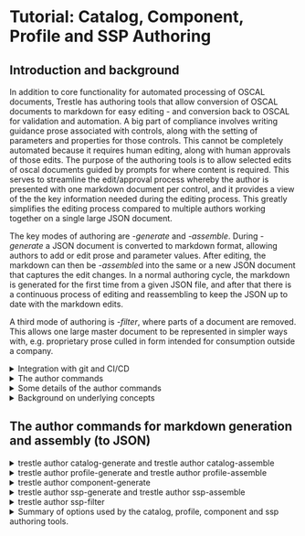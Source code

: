# Tutorial: Catalog, Component, Profile and SSP Authoring

## Introduction and background

In addition to core functionality for automated processing of OSCAL documents, Trestle has authoring tools that allow conversion of OSCAL documents to markdown for easy editing - and conversion back to OSCAL for validation and automation.  A big part of compliance involves writing guidance prose associated with controls, along with the setting of parameters and properties for those controls.  This cannot be completely automated because it requires human editing, along with human approvals of those edits.  The purpose of the authoring tools is to allow selected edits of oscal documents guided by prompts for where content is required.  This serves to streamline the edit/approval process whereby the author is presented with one markdown document per control, and it provides a view of the the key information needed during the editing process.  This greatly simplifies the editing process compared to multiple authors working together on a single large JSON document.

The key modes of authoring are *-generate* and *-assemble*.  During *-generate* a JSON document is converted to markdown format, allowing authors to add or edit prose and parameter values.  After editing, the markdown can then be *-assemble*d into the same or a new JSON document that captures the edit changes.  In a normal authoring cycle, the markdown is generated for the first time from a given JSON file, and after that there is a continuous process of editing and reassembling to keep the JSON up to date with the markdown edits.

A third mode of authoring is *-filter*, where parts of a document are removed.  This allows one large master document to be represented in simpler ways with, e.g. proprietary prose culled in form intended for consumption outside a company.

<details markdown>

<summary>Integration with git and CI/CD</summary>
The command line interface in Trestle makes a powerful combination with git and CI/CD environments (Continuous Integration, Continuous Delivery or Deployment) when the trestle commands are performed via github actions or equivalent.  This allows different classes of users based on 1) their access to the repository 2) the changes to documents they are allowed to commit, and 3) the changes they can make to actions that are triggered by a commit.  As an example, a command line option may limit the type of content added to a profile, and if disallowed changes are detected during commit - the commit will be rejected.  This, in combination with having all controls as individual markdown files organized by groups in directories, makes management and tracking of author edits robust and automatically controlled by the built-in features of the respository.

For an example of actions triggered by a commit, a change to a control in a catalog could generate a pull request that is approved by someone with appropriate authority, and when it is later merged it triggers notification downstream to authors of profiles that import that catalog.

</details>

<details markdown>

<summary>The author commands</summary>

The author commands are:

1. `catalog-generate` converts a control Catalog to individual controls in markdown format for addition or editing of guidance prose and parameters, with parameters stored in a yaml header at the top of the markdown file.  `catalog-assemble` then gathers the prose and parameters and updates the controls in the Catalog to make a new OSCAL Catalog.
1. `profile-generate` takes a given Profile and converts the controls represented by its resolved profile catalog to individual controls in markdown format, with sections corresponding to the content that the Profile adds to the Catalog, along with both the current values of parameters in the resolved profile catalog - and the values that are being modified by the given profile's SetParameters.  The user may edit the content or add more, and `profile-assemble` then gathers the updated content and creates a new OSCAL Profile that includes those changes.
1. `profile-resolve` is special as an authoring tool because it does not involve markdown and instead it simply creates a JSON resolved profile catalog from a specified JSON profile in the trestle directory.  There are options to specify whether or not parameters get replace in the control prose or not, along with any special brackets that might be desired to indicate the parameters embedded in the prose.
1. `component-generate` takes a given ComponentDefinition file and represents all the controls in markdown in separate directories for each Component in the file.  This allows editing of the prose on a per-component basis.  `component-assemble` then assembles the markdown for all controls in all component directories into a new, or the same, ComponentDefinition file.
1. `ssp-generate` takes a given Profile and its resolved profile catalog, and represents the individual controls as markdown files with sections that prompt for prose regarding the implementation response for items in the statement of the control.  `ssp-assemble` then gathers the response sections and creates an OSCAL System Security Plan comprising the resolved profile catalog and the implementation responses.  Both commands may also include a list of component definitions representing the components referred to in the ssp.  Rules, parameters and status associated with the implemented requirements are stored in the SetParameters and Properties of the components in the component definitions and represented in the markdown, allowing changes to be made to the parameter values and status.  These edits are then included in the assembled SSP.  Note that the rules themselves may not be edited and strictly correspond to what is in the component definition.
1. `ssp-filter` takes a given ssp and filters its contents based on the controls included in a provided profile, or in a list of components to be included in the final ssp.

In summary, the `catalog` tools allow conversion of a Catalog to markdown for editing - and back again to a Catalog.  The `profile` tools similarly convert a Profile's resolved profile catalog to markdown and allow conversion to a new Profile with modified additions that get applied in resolving the profile catalog.  `component` tools perform similarly for ComponentDefinitions.  Finally, the `ssp` tools allow the addition of implementation prose to the markdown of a system security plan, which is then assembled into a JSON SSP on a by-component basis.

Note that the original ssp implementation in trestle created SSP's by adding prose directly to the SSP markdown on a per-component basis, and there was no connection with separate ComponentDefinition JSON files.  This is now changed so that control responses can be added to the ComponentDefinition and then merged to create the SSP markdown.  In addition, rules and status are captured in the component definition as properties that propogate via markdown into the assembled SSP.  The OSCAL schema doesn't include a form of implementation status for components in the component definition, which is why trestle embeds the status value in the properties.  Similarly, rules and rule parameter values are not currently part of the schema, so they are also embedded in properties.

</details>

<details markdown>

<summary>Some details of the author commands</summary>

The markdown files for controls usually have a YAML header at the top containing metadata about the control.  Sometimes that information is read-only and intended as additional information useful during markdown editing, but in other cases the content may be edited and incorporated as new values for the control after `-assemble`.  In addition, most `-generate` commands allow specifying a separate YAML header file containing information either needed by the command, or intended to be incorporated into the header of each control markdown file.  When generating markdown a YAML header may be optionally provided, and if so, the option `--overwrite-header-values` will cause the values in the provided YAML header to overwrite the value in the markdown file's header for any items that are common.  Otherwise the provided YAML header will simply insert any values not already in the markdown header. By default, Trestle will preserve the history of the changes in generated markdowns, however `--force-overwrite` option can be used to overwrite markdowns with content from JSON. Note that this option will completely delete all existing markdowns (in the given `output` folder) without saving any changes. To save the changes, run assemble first.
Similarly, when assembling to JSON, the `--set-parameters` option will cause any changes in the header to take effect and change values in the assembled JSON for the control.  The changes can including setting parameter and property values.  The `--set-parameters` option is available only for `catalog-assemble` and `profile-assemble`.

As described earlier, the authoring tools are designed to work well in a CI/CD environment where changes are made in a pipeline by people with different responsibilities and authority.  In this setting, changes to documents can trigger changes downstream, e.g. the editing of a control would cause an update in the catalog, which could then flow down to an updated SSP.  These changes can occur automatically via actions that restrict the potential changes to the generated documents.  Examples are the `--set-parameters` option on the `-assemble` tools, and both `--required-sections` and `allowed-sections` for `profile-assemble`.  If a document change triggers an assemble action, changes to parameters can only occur if the action has `--set-parameters` in the command.  Similarly, `profile-assemble` will fail if the sections do not meet the requirements specified in the command options.  Another feature of the `-assemble` tools is that they won't create a new OSCAL file if the output already exists and its content would not be changed.  This prevents undesired triggering of downstream actions when there is no actual change in content.

There is a standalone demonstration of the SSP generation process with trestle in the [Trestle SSP Demo](https://github.com/IBM/compliance-trestle-ssp-demo), but it currently represents the earlier version of ssp authoring with trestle - prior to the link with component definitions and rules.  Nonetheless it captures the flow from OSCAL json files to a finished Word .docx file.

</details>

<details markdown>

<summary>Background on underlying concepts</summary>

In order to understand the specific operations handled by these commands, it is helpful to clarify some of the underlying OSCAL structures and how they can be edited in markdown form.  This tutorial should be viewed in the context of the extensive documentation provided by [OSCAL](https://pages.nist.gov/OSCAL).

First, a *Catalog* is a collection of *Controls*, and a *Profile* imports controls and allows modification and additions to the controls, but it does not create new controls.  A Profile has one or more *Imports* that refer either to an actual Catalog, or another Profile that itself is importing from a Catalog or Profile.  The profiles can import controls selectively from each source and make additions or modifications to properties of the controls.  The final collection of selected and modified controls represents the profile's *resolved profile catalog*.

For clarity, here is a simple depicton of a catalog as a collection of controls:

![Simple catalog](simple_catalog.png)

Here is a profile pulling controls from a catalog to make a resolved profile catalog:

![Resolved profile catalog](resolved_profile_catalog.png)

And here is a more complex situation where a single profile pulls controls from catalogs and profiles:

![Complex resolved profile catalog](complex_resolved_profile_catalog.png)

From the diagram it's clear that the profile is performing many tasks under the covers.  This is shown in an expanded view of a profile:

![What a profile does](profile_does.png)

It's important to note that each profile is importing a selection of controls from each source, then making its own *suggested* modifications to parameters and other content in those controls.  They are suggested in the sense that downstream profiles may override those settings - with priority given to the later profiles in the pipeline.  The changes made by upstream profiles may be accepted, or overridden by better choices for a given need.  This way the catalogs themselves can remain relatively static, and individual use cases can effectively create a custom catalog based on the original controls plus modifications by  other static profiles, and/or the user's custom profile.  The authoring tools here provide ways to make those modifications, both to the catalog controls and to the profiles, and to enter the implementation responses that are needed in a System Security Plan.

The tools are designed to be used in a continuous `generate-edit-assemble` cycle, with previous edits retained in each cycle.  Each new edit phase can add or modify the current content, allowing a new `generate` of an OSCAL json document capturing those edits.

NOTE: We use `json` format for specifying OSCAL files in this tutorial, but it is equally applicable to `yaml` format also.

</details>

## The author commands for markdown generation and assembly (to JSON)

<details markdown>

<summary>trestle author catalog-generate and trestle author catalog-assemble</summary>

`catalog-generate` takes an existing json catalog and writes it out as markdown files for each control in a user-specified directory.  That directory will contain subdirectories for each group in the catalog, and those directories may contain subdirectories for groups within groups.  But controls containing controls are always split out into a series of controls in the same directory - and each control markdown file corresponds to a single control.

We now look at the contents of a typical control markdown file.

A Control may contain many parts, but only one of them is a Statement, which describes the function of the control.  The statement itself is broken down into separate items, each of which may contain parameter id's in "moustache" (`{{}}`) brackets.  Below is an example of a control as generated in markdown form by the `catalog-generate` command.

<details markdown>

<summary>Control example</summary>

```markdown
---
x-trestle-set-params:
  ac-1_prm_1:
    values: new value
  ac-1_prm_2:
    values:
  ac-1_prm_3:
    values: added param 3 value
  ac-1_prm_4:
    values:
  ac-1_prm_5:
    values:
  ac-1_prm_6:
    values:
  ac-1_prm_7:
    values:
x-trestle-global:
  sort-id: ac-01
---

# ac-1 - \[Access Control\] Policy and Procedures

## Control Statement

- \[a.\] Develop, document, and disseminate to {{ insert: param, ac-1_prm_1 }}:

  - \[1.\]  {{ insert: param, ac-1_prm_2 }} access control policy that:

    - \[(a)\] Addresses purpose, scope, roles, responsibilities, management commitment, coordination among organizational entities, and compliance; and
    - \[(b)\] Is consistent with applicable laws, executive orders, directives, regulations, policies, standards, and guidelines; and

  - \[2.\] Procedures to facilitate the implementation of the access control policy and the associated access controls;

- \[b.\] Designate an {{ insert: param, ac-1_prm_3 }} to manage the development, documentation, and dissemination of the access control policy and procedures; and

- \[c.\] Review and update the current access control:

  - \[1.\] Policy {{ insert: param, ac-1_prm_4 }} and following {{ insert: param, ac-1_prm_5 }}; and
  - \[2.\] Procedures {{ insert: param, ac-1_prm_6 }} and following {{ insert: param, ac-1_prm_7 }}.
- \[d\] My added item

## Control guidance

Access control policy and procedures address the controls in the AC family that are implemented within systems and organizations. The risk management strategy is an important factor in establishing such policies and procedures. 

```

</details>

The control markdown files rely on brackets around key items that are important in defining the control's properties and structure.  `\[Access Control\]` at the top indicates the title of the group containing the control.  The name of the control is already known from the name of the markdown file (`ac-1.md`) and the name of the group is already known from the name of the directory containing the group's controls (`ac`) - but the group title must be indicated in the control in a special manner, hence the brackets.  The text following the group title is the title of the control itself.  All controls in a group should have the same group title or a warning will be indicated in certain trestle operations.

In addition, each part label corresponds to the label used in the OSCAL structure for the control statement, and so must be maintained in a special manner -  hence the need for brackets on `\[(a)\]`.

The items in moustaches (`{{}}`) correspond to the original prose from the control description.  The moustaches represent places to substitue parameter values, but no substitutions are ever made until the final SSP generation.  The authoring process provides multiple ways to set and change the final parameter values, as described below.

`catalog-generate` is run with the command `trestle author catalog-generate --name catalog_name --output markdown_dir`, where `catalog_name` is the name of a catalog already loaded into the trestle workspace, and `markdown_dir` is the directory into which the markdown files for the controls will be written.  A separate directory is created for each group in the catalog.

A user then may edit the control statement for the control and add or change the contents.  In this case an added item, `My added item` is shown as item `d`.  You can then assemble the edited controls into a new catalog with the command `trestle author catalog-assemble --markdown markdown_dir --output new_catalog`.  This will load the updated control statements for each control into a new json or yaml catalog named `new_catalog`.

As with profile and ssp generation described below, a yaml header may be provided with the `--yaml` option that is inserted into the top of each control file.  If a control file already exists, as is expected in a continuous cycle of generate-edit-assemble, then the provided header will be merged with the existing header in each control.  If a given item in the header is already present in the control, by default the values in the markdown header will be given priority, though this can be overridden by the `--overwrite-header-values` option, which will give priority to any values coming from the provided yaml header.  In all cases, values in the yaml header not already present in the markdown header will be inserted.

In the control markdown example above, the header contains some arbitrary values along with a special `x-trestle-set-params` section containing parameters for some of the parameters in the control.  Any parameters for the control in the catalog will appear in the markdown header automatically during `catalog-generate`.  These values may be changed and values for other parameters may be inserted into the markdown header for later use during `catalog-assemble`.

Parameters in the header are shown with a subset of their full OSCAL attributes in order to convey any values they may have along with descriptive text.  This amounts to the parameter id, its label if present, any values if present, and any select if present.  When a select is present the list of choices is provided along with the how-many option.  Note that values is a list in OSCAL, but in many cases it is a list of only one item.  As a result, for convenience the values: dictionary may either have one string value (on the same line with `values:`) or as an indented `-` list of multiple values underneath `values:`.  Multiple examples are evident in the sample above, including ac-1_prm_3, which only has a label and no values.

Another important item in the header is the sort-id for the control.  This specifies how the controls and their parameters are ordered in any aggregated list operation.  If it is not specified for a control, the control's id is used for sorting.

As with the other -generate tools, the `--force-overwrite` option will cause the destination markdown directory to be erased prior to generating the new markdown, so that any prior edits to the markdown will be erased.

`catalog-assemble` is run with the command `catalog-assemble --markdown my_md --output my_new_catalog`.  This will read the markdown for each control and create a new catalog based on any edits to the markdown.  Note that you may optionally provide a `--name` option specifying an original json catalog into which the updated controls are inserted, and the resulting catalog can either replace the original one or output to a different json file.  New controls may be added but existing controls may not be removed and new groups cannot be added when you are updating an existing catalog.  The main benefit of updating an existing catalog is that the original metadata and other contents of the catalog json file will be retained.  Note that you cannot create new controls that contain controls, but if an original json catalog contains controls with child controls, you can edit and update all of them as individual markdown files.  You have the option to specify a new `--version` for the catalog, and an option to regenerate the uuid's in the catalog.  Finally, you have the option to use the parameters in the markdown header to update the values in the control.  Any parameters and their values present will be added to the control, and any not present will be removed.  The parameters themselves are still present but their values are removed.

In a typical `generate-edit-assemble` cycle, the cycle would start with an original json file containing source content and metadata and use that to generate an initial markdown directory of controls.  After editing the controls they would be assembled into into a new json file with a different name.  But once that new file exists, it can be used as the source for the next generation and the original source document is no longer needed or referred to.  For the `catalog-` editing cycle it would go as:

```
trestle author catalog-generate --name orig_catalog --output md_catalog
[user edits the markdown files]
trestle author catalog-assemble --name orig_catalog --markdown md_catalog --output assembled_catalog
[user makes additional markdown edits]
trestle author catalog-assemble --markdown md_catalog --output assembled_catalog
```

The key point here is that the first `-assemble` needs to use the original catalog for its metadata, backmatter and other items not captured in the markdown controls.  But once the output catalog has been created, by default it will be used as the "original" or "parent" catalog into which changes will be incorporated, unless a different source catalog is specified via `--name`.

Note that `catalog-assemble` can instantiate a catalog anew from a manually created directory of markdown controls in directories corresponding to groups, but the metadata in the assembled json catalog will contain many `REPLACE_ME` items that would need to be manually edited in the json file itself.  The trestle `split` and `merge` tools may help in that case.  Once the changes have been made they will be retained if a new `catalog-assemble` happens with that same output file as the target.

*Special Note about assemble*: In order to avoid triggering actions when a new file is created that has no actual changes in it, `catalog-assemble` and the other `-assemble` tools below will check to see if the output file already exists, and if so it will be examined for changes relative to the newly assembled one.  If there are no changes the file will not be written out.  Note that the check happens *before* any possible `--regeneration` of uuid's, and *after* any possible `--version` change.  This avoids the creation of a new file and new uuid's if there is no change to the version or other file contents relative to the existing output file, but if the specified `--version` is different from the one in the existing output file, or there is any other difference in the model, a new file will be written out.

</details>

<details markdown>

<summary>trestle author profile-generate and trestle author profile-assemble</summary>

The background text above conveys how a profile pulls controls from catalogs and makes modifications to them, and the `trestle profile` tools let you change the way those modifications are made.  In addition to selecting controls and setting parameters, a profile may add new parts to a control that provide additional guidance specific to a certain use case.  `profile-generate` is run with the command, `trestle author profile-generate --name profile_name --output markdown_dir`.  It will load the specified profile name from the trestle workspace (it must have been imported into the trestle workspace prior) and create its corresponding resolved profile catalog - but *without* applying any of its `Adds` of additonal guidance content or `SetParameters`.  It will make all other modifications, but the `Adds` and `SetParameters` are kept separate, as shown below:

<details markdown>

<summary>Example of control markdown after `profile-generate`</summary>

```markdown
---
x-trestle-set-params:
  # You may set values for parameters in the assembled Profile by adding
  #
  # profile-values:
  #   - value 1
  #   - value 2
  #
  # in the section under a parameter name
  # The values list refers to the values in the catalog, and the profile-values represent values
  # in SetParameters of the Profile.
  #
  ac-1_prm_1:
    label: label from edit
    profile-values:
      - all personnel
    values:
      - Param_1_value_in_catalog
    display-name: Pretty ac-1 prm 1
  ac-1_prm_2:
    profile-values:
      - Organization-level
      - System-level
    values:
    display-name: Pretty ac-1 prm 2
  ac-1_prm_3:
    profile-values:
      - new value
    values:
  ac-1_prm_4:
    profile-values:
    values:
  ac-1_prm_5:
    profile-values:
      - all meetings
    values:
  ac-1_prm_6:
    profile-values:
      - monthly
    values:
  ac-1_prm_7:
    values:
x-trestle-global:
  profile:
    title: Trestle test profile
  sort-id: ac-01
x-trestle-sections:
  guidance: Guidance
  implgdn: Implementation Guidance
  expevid: Expected Evidence
  my_guidance: My Guidance
  a_guidance: A Guidance
  b_guidance: B Guidance
  NeededExtra: Needed Extra
  a_subpart: A Subpart
  a_subsubpart: A Subsubpart
  b_subpart: B Subpart
  a_by_id_subpart: a by_id subpart
x-trestle-add-props:
  # Add or modify control properties here
  # Properties may be at the control or part level
  # Add control level properties like this:
  #   - name: ac1_new_prop
  #     value: new property value
  #
  # Add properties to a statement part like this, where "b." is the label of the target statement part
  #   - name: ac1_new_prop
  #     value: new property value
  #     smt-part: b.
  #
  - name: prop_with_ns
    value: prop with ns
    ns: https://my_new_namespace
  - name: prop_with_no_ns
    value: prop with no ns
    ns: https://my_added_namespace
---

---

# ac-1 - \[Access Control\] Policy and Procedures

## Control Statement

- \[a.\] Develop, document, and disseminate to {{ insert: param, ac-1_prm_1 }}:

  - \[1.\]  {{ insert: param, ac-1_prm_2 }} access control policy that:

    - \[(a)\] Addresses purpose, scope, roles, responsibilities, management commitment, coordination among organizational entities, and compliance; and
    - \[(b)\] Is consistent with applicable laws, executive orders, directives, regulations, policies, standards, and guidelines; and

  - \[2.\] Procedures to facilitate the implementation of the access control policy and the associated access controls;

- \[b.\] Designate an {{ insert: param, ac-1_prm_3 }} to manage the development, documentation, and dissemination of the access control policy and procedures; and

- \[c.\] Review and update the current access control:

  - \[1.\] Policy {{ insert: param, ac-1_prm_4 }} and following {{ insert: param, ac-1_prm_5 }}; and
  - \[2.\] Procedures {{ insert: param, ac-1_prm_6 }} and following {{ insert: param, ac-1_prm_7 }}.

## Control guidance

Access control policy and procedures address the controls in the AC family that are implemented within systems and organizations. The risk management strategy is an important factor in establishing such policies and procedures. Policies and procedures contribute to security and privacy assurance. Therefore, it is important that security and privacy programs collaborate on the development of access control policy and procedures. Security and privacy program policies and procedures at the organization level are preferable, in general, and may obviate the need for mission- or system-specific policies and procedures. The policy can be included as part of the general security and privacy policy or be represented by multiple policies reflecting the complex nature of organizations. Procedures can be established for security and privacy programs, for mission or business processes, and for systems, if needed. Procedures describe how the policies or controls are implemented and can be directed at the individual or role that is the object of the procedure. Procedures can be documented in system security and privacy plans or in one or more separate documents. Events that may precipitate an update to access control policy and procedures include assessment or audit findings, security incidents or breaches, or changes in laws, executive orders, directives, regulations, policies, standards, and guidelines. Simply restating controls does not constitute an organizational policy or procedure.

# Editable Content

<!-- Make additions and edits below -->
<!-- The above represents the contents of the control as received by the profile, prior to additions. -->
<!-- If the profile makes additions to the control, they will appear below. -->
<!-- The above markdown may not be edited but you may edit the content below, and/or introduce new additions to be made by the profile. -->
<!-- If there is a yaml header at the top, parameter values may be edited. Use --set-parameters to incorporate the changes during assembly. -->
<!-- The content here will then replace what is in the profile for this control, after running profile-assemble. -->
<!-- The added parts in the profile for this control are below.  You may edit them and/or add new ones. -->
<!-- Each addition must have a heading either of the form ## Control my_addition_name -->
<!-- or ## Part a. (where the a. refers to one of the control statement labels.) -->
<!-- "## Control" parts are new parts added after the statement part. -->
<!-- "## Part" parts are new parts added into the top-level statement part with that label. -->
<!-- Subparts may be added with nested hash levels of the form ### My Subpart Name -->
<!-- underneath the parent ## Control or ## Part being added -->
<!-- See https://ibm.github.io/compliance-trestle/tutorials/ssp_profile_catalog_authoring/ssp_profile_catalog_authoring for guidance. -->

## Control Implementation Guidance

Do it carefully.

## Control Expected Evidence

Detailed logs.

## Control Needed Extra

Add prose here for required Section: Needed Extra

## Control A Guidance

Control level guidance

### A Subpart

A subpart prose

#### A Subsubpart

A subsubpart prose

### B Subpart

B subpart prose

## Part a.

### Subpart of top level Part a. of the control

Prose added as a sub-part to Part a. of the control

```

</details>

In the above markdown example, the fixed, uneditable parts of the control are output first (after the header, which can be edited), followed by a separate section marked, `Editable Content`.  And below the editable content are the individual `Adds` that the profile makes, with each one marked by a header of the form, `## Control guidance_name` or `## Part statement_part_label` followed by named subparts.  You may edit the editable content and you may add new Control guidance headers and statement sub-parts with your own new content. (Please refer to Markdown Specifications for Editable Content section below to learn more on which headers are valid in Trestle.) Then the command, `trestle author profile-assemble --name original_profile --markdown markdown_dir --output new_profile` will create a new OSCAL profile based on the original profile (specified) and the editable content in each control.

It's important to distinguish `## Control My New Guidance` from `## Part a.`.  Parts added with `## Control` will be new parts in the control added after the control statement, along with any subparts indicated by lower hash levels in that section.  In contrast, parts added with e.g. `## Part c.` will be added by-id to the _top level_ part in the control statement with label `c.`.  Thus "My New Guidance" is the title the user is assigning to a completely new part, while `c.` refers to a label corresponding the the desired control statement part.

When new part names are created in the markdown file the title is captured along with its capitalization and spaces, but the corresponding part name will be converted to snake case by default.  However, the user may indicate a specific mapping of the long title of the part to its actual part name by providing an entry in the `sections` provided during `profile-assemble`.  For example, in the above, the `Needed Extra` part would be assigned the name `needed_extra` but if you had a section entry such as `n_ex:Needed Extra` the name `n_ex` would be assigned in the assembled json profile, so that if you used that same section entry `trestle` would know to replace the `n_ex` part with `Needed Extra` in any generated markdown.

In a cyclic operation of `profile generate-edit-assemble` you would simply be re-writing from and to the same json profile, in which case the `--name` and `--output` are the same file.  For this reason the default value for `--name` is the given output file name specified by `--output` and you can just use `trestle author profile-assemble --markdown profile_md --output my_profile`.  This will assemble the markdown profile contents in directory `profile_md` into a json profile named `my_profile` but it will first use the existing `my_profile` json file as the parent profile and incorporate changes (due to user edits) in the markdown version of the profile.  Unlike `catalog-assemble` there must always be a parent json profile to reference during assemble, but like `catalog-assemble` an explicit value for `--name` is only needed if the parent file is different from the assembled output file.

It's important to note that these operations only apply to the `Adds` and `SetParameters` in the profile itself - and nothing upstream of the profile is affected.  Nor is anything else in the original profile lost or altered.  In the example above, the section, `## Control Implementation Guidance` was added by editing the generated control - and after `profile-assemble` it ended up as new guidance in the assembled profile.

As in the other commands, `profile-generate` allows specification of a yaml header with `--yaml-header`, support of the `--overwrite-header-values` flag and `--force-overwrite`.   Also, during assembly with `profile-assemble` the `--set-parameters` flag will set parameters in the profile for the control based on the header in the control markdown file.  But unlike with `catalog-assemble`, only those parameter values marked `profile-values` will be part of the assembled profile's SetParams when you assemble with the `--set-parameters` flag.  For each parameter, the "incoming" values for the parameters prior to any changes made by the profile are listed as `values:` and any pending changes made by the profile are listed as `profile-values:`.  If you don't use the `--set-parameters` flag then all the original SetParameters in the profile will be retained in the new, assembled profile.  But if you do set that flag, then only the header parameters with `profile-values:` will be added as SetParameters.  This lets you see all the incoming values for parameters along with any changes made by the current profile, and you can modify, add, or remove parameter settings as desired in the new profile.

The `x-trestle-add-props` key of the yaml header allows addition of properties to the SetParameters of the profile, comprising `name`, `value`, and optionally a namespace `ns` value.  The properties may be added at the control level, or attached to a top level statment part by adding a value, `smt-part` with value `a.`, `b.` or any other label for one of the top level statement parts.

For convenience, the `x-trestle-global` key of the yaml header contains the `profile-title` of the profile used to generate the markdown.

Keep in mind that the header in the `profile-` tools corresponds to the `SetParameters` in the profile - and not simply the `Parameters` in the control.  For convenience the current incoming values of the control parameters, as set by any upstream profiles, are shown as `values` - but anything else associated with a parameter, such as `profile-values`, `label`, `choice` will be added to the profile's `SetParameters` during `profile-assemble` (if you use the `--set-parameters` flag.)  So entries should be set there only if you want the profile to enforce those entries as `SetParameters`.

As with `catalog-assemble` described above, a new file is written out only if there are changes to the model relative to an existing output file, and during generate, `--force-overwrite` will first erase any existing markdown so that fresh markdown is created.

<details markdown>

<summary>Use of Sections in profile-generate and profile-assemble</summary>

The addition of guidance sections in the `profile` tools requires special handling because the corresponding parts have both a name and a title, where the name is a short form used as an id in the json schema, while the title is the readable form intended for final presentation.  An example is `ImplGuidance` vs. `Implementation Guidance`.  The trestle authoring tools strive to make the markdown as readable as possible, therefore the headings for sections use the title - which means somehow there is a need for a mapping from the short name to the long title for each section.  This mapping is provided in several ways:  During `profile-generate` you may provide a `--sections "ImplGuidance:Implementation Guidance,ExpEvidence:Expected Evidence"` option that would provide title values for `ImplGuidance` and `ExpEvidence`.  This dictionary mapping is then inserted into the yaml header of each control's markdown.  You may also add this mapping directly to a yaml file that is passed in during `profile-generate`, which is preferable if the list of sections is long.  The sections should be entered in the yaml header in a section titled, `x-trestle-sections`.

There is also a `--required-sections` option during both `profile-generate` and `profile-assemble`.  This option expects a list of sections as *comma-separated short names*, e.g. `--required-sections "ImplGuidance,ExpEvidence"`.  During `profile-generate` any required sections will have in the markdown a prompt created for guidance prose to be entered.  And during `profile-assemble` if required sections are specified, those sections must have prose filled in or it will fail with error.

Finally, `profile-assemble` also has an `--allowed-sections` option that restricts any added guidance to only those allowed sections - and if disallowed sections are present it will fail with error.  If `--allowed-sections` is not specified then any sections found in the markdown will be added to the assembled profile.

Note that these section options are all optional and there isn't a need to provide this form of restriction and enforcement.  But in order to have such sections read properly and mapped to the intended part names, a mapping must be provided in one of the ways described above.  And for certain workflows, if the allowed and required sections are specified by a command that is run as an action outside the user's control, it allows restriction of what changes can or must be made to a profile in terms of added guidance.

(Note that the single quotes are required on Unix-like systems, but on Windows they are only needed if the contained string includes spaces, in which case *double* quotes should be used.)

</details>

<details markdown>

<summary>Markdown Specifications for Editable Content.</summary>

For the ease of editing markdown in Github, Trestle's markdown parser follows [Github Flavoured Markdown (GFM) specifications](https://github.github.com/gfm/) and therefore only certain Control headers will be parsed and added to the control.

A valid control header in Trestle is the header that is correctly displayed as such when reading or previewing the edited markdown on Github website.

In GFM, headers are considered to be any line of text that has any number of `#` symbols at the beginning. For example those are all valid headers and will be treated as such by Github:

```markdown
# Valid header
## Valid header 
##### Valid header
# Valid <ins> header </ins> 
# Valid header <!-- some comment here -->
```

The headers above are valid Control headers and will be added to the control. However, there are multiple exceptions where the header will not be displayed. The header will not be displayed correctly if it is:

1. Written in the HTML comments `<!-- # not a header -->` or tags `<ins> # not a header </ins>` as well as multi-line comments:
   ```markdown
   <!--
   # not a header
   -->
   ```
   or multi-line HTML blocks:
   ```markdown
   <dl> # not a header
   # not a header
     <dt># not a header</dt>
   </dl>
   ```
1. Written in the single-line `# not a header` and multi-line code blocks:
   ```markdown
   # not a header 
   ```
1. Written in the links `[# not a header](url)`
1. Trestle will also not support headers inside the blockquotes `> # not a header`

In all cases above Trestle markdown parser will skip such headers and it will be not added to the control.

</details>
</details>

<details markdown>

<summary>trestle author component-generate</summary>

The `trestle author component-generate` command takes a JSON ComponentDefinition file and creates markdown for its controls in separate directories for each of the DefinedComponents in the file.  This allows specifying the implementation response and status for each component separately in separate markdown files for a control.  In addition, the markdown captures Rules in the control that specify descriptions and parameter values that apply to the expected responses.

The command has few options compared to other author commands and only requires specifying `--name` and `--output` for the ComponentDefinition and output markdown directory, respectively.

Here is an example of the generated markdown for the component `OSCO` in the ComponentDefinition file.  Note that this file will be under the subdirectory `OSCO/source_name` of the specified output directory - and any other DefinedComponents will have corresponding subdirectories level with the `OSCO` one.  Here `source_name` refers to the name of the profile or catalog in the ComponentDefinition that is the source for this control.  The control markdown files are written into directories split by both component name and source name.  If the source refers to a general uri and not a named profile or catalog in the trestle directory, then names such as `source_001` and `source_002` are assigned.  The actual source title can be found in the yaml header of any of the control markdown files.

<details markdown>

<summary>Example of control markdown after component-generate</summary>

```markdown
---
x-trestle-comp-def-rules:
  comp_aa:
    - name: top_shared_rule_1
      description: top shared rule 1 in aa
    - name: comp_rule_aa_1
      description: comp rule aa 1
x-trestle-rules-params:
  comp_aa:
    - name: shared_param_1
      description: shared param 1 in aa
      options: '["shared_param_1_aa_opt_1", "shared_param_1_aa_opt_2"]'
      rule-id: top_shared_rule_1
x-trestle-comp-def-rules-param-vals:
  comp_aa:
    - name: shared_param_1
      values:
        - shared_param_1_aa_opt_1
x-trestle-param-values:
  ac-1_prm_1: prof_aa val 1
  ac-1_prm_2:
  ac-1_prm_3:
  ac-1_prm_4:
  ac-1_prm_5:
  ac-1_prm_6:
  ac-1_prm_7:
x-trestle-global:
  profile:
    title: comp prof aa
    href: trestle://profiles/comp_prof_aa/profile.json
  sort-id: ac-01
---

# ac-1 - \[Access Control\] Policy and Procedures

## Control Statement

The organization:

- \[a.\] Develop, document, and disseminate to prof_aa val 1:

  - \[1.\] Organization-level; Mission/business process-level; System-level access control policy that:

    - \[(a)\] Addresses purpose, scope, roles, responsibilities, management commitment, coordination among organizational entities, and compliance; and
    - \[(b)\] Is consistent with applicable laws, executive orders, directives, regulations, policies, standards, and guidelines; and

  - \[2.\] Procedures to facilitate the implementation of the access control policy and the associated access controls;

- \[b.\] Designate an organization-defined official to manage the development, documentation, and dissemination of the access control policy and procedures; and

- \[c.\] Review and update the current access control:

  - \[1.\] Policy organization-defined frequency and following organization-defined events; and
  - \[2.\] Procedures organization-defined frequency and following organization-defined events.

## Control guidance

Access control policy and procedures address the controls in the AC family that are implemented within systems and organizations. The risk management strategy is an important factor in establishing such policies and procedures. Policies and procedures contribute to security and privacy assurance. Therefore, it is important that security and privacy programs collaborate on the development of access control policy and procedures. Security and privacy program policies and procedures at the organization level are preferable, in general, and may obviate the need for mission- or system-specific policies and procedures. The policy can be included as part of the general security and privacy policy or be represented by multiple policies reflecting the complex nature of organizations. Procedures can be established for security and privacy programs, for mission or business processes, and for systems, if needed. Procedures describe how the policies or controls are implemented and can be directed at the individual or role that is the object of the procedure. Procedures can be documented in system security and privacy plans or in one or more separate documents. Events that may precipitate an update to access control policy and procedures include assessment or audit findings, security incidents or breaches, or changes in laws, executive orders, directives, regulations, policies, standards, and guidelines. Simply restating controls does not constitute an organizational policy or procedure.

______________________________________________________________________

## What is the solution and how is it implemented?

<!-- For implementation status enter one of: implemented, partial, planned, alternative, not-applicable -->

<!-- Note that the list of rules under ### Rules: is read-only and changes will not be captured after assembly to JSON -->

imp req prose for ac-1 from comp aa

### Rules:

  - top_shared_rule_1

### Implementation Status: implemented

______________________________________________________________________

## Implementation for part a.

statement prose for part a. from comp aa

### Rules:

  - comp_rule_aa_1

### Implementation Status: partial

______________________________________________________________________

```

</details>

There is no direct way to specify rules in the ComponentDefinition, so they are specified via properties as shown here:

<details markdown>

<summary>Representation of rules in the props of a ComponentDefinition</summary>
```json
[
  {
    "name": "Rule_Id",
    "ns": "http://comp_ns",
    "value": "comp_rule_aa_1",
    "class": "Rule_Id",
    "remarks": "rule_2"
  },
  {
    "name": "Rule_Description",
    "ns": "http://comp_ns",
    "value": "comp rule aa 1",
    "remarks": "rule_2"
  },
  {
    "name": "Rule_Id",
    "ns": "http://comp_ns",
    "value": "comp_rule_aa_2",
    "class": "Rule_Id",
    "remarks": "rule_3"
  },
  {
    "name": "Rule_Description",
    "ns": "http://comp_ns",
    "value": "comp rule aa 2",
    "class": "Rule_Description",
    "remarks": "rule_3"
  },
  {
    "name": "Parameter_Id",
    "ns": "http://comp_ns",
    "value": "shared_param_1",
    "class": "Parameter_Id",
    "remarks": "rule_1"
  },
  {
    "name": "Parameter_Description",
    "ns": "http://comp_ns",
    "value": "shared param 1 in aa",
    "class": "Parameter_Description",
    "remarks": "rule_1"
  },
  {
    "name": "Parameter_Value_Alternatives",
    "ns": "http://comp_ns",
    "value": "[\"shared_param_1_aa_opt_1\", \"shared_param_1_aa_opt_2\"]",
    "class": "Parameter_Value_Alternatives",
    "remarks": "rule_1"
  }
],
"set-parameters": [
  {
    "param-id": "shared_param_1",
    "values": [
      "shared_param_1_aa_opt_1"
    ],
    "remarks": "set shared param aa 1"
  }
]
```
</details>

In this scheme the rules have a `Rule_Id` (e.g. `comp_rule_aa_1` in this example) and an associated tag (`rule_2`) in the `remarks` section that binds the name to the description: `Rule_Description`=`comp rule aa 1`.  In addition, rules may be associated with parameters specified here with `Parameter_id`=`shared_param_1`, `Parameter_Description`=`shared param 1 in aa`, and `Parameter_Value_Alternatives`=`[\"shared_param_1_aa_opt_1\", \"shared_param_1_aa_opt_2\"]`.  `Parameter_Value_Alternatives` corresponds to possible Choices for the parameter value.

Also shown in this JSON excerpt is a normal set-parameter used to set the value of a parameter associated with a rule id.  Thus the setting of the parameter follows the normal OSCAL schema for setting a parameter value, while the specification of the parameter and its options is specified via linked properties.

The markdown header lists all the rules that apply to this control, along with their descriptions, and for each implementation response, the rules that apply to it are shown.  The association of an ImplementedRequirement with a rule is again done with properties as shown here:

<details markdown>

<summary>Linking of ImplementedRequirement to a rule</summary>
```json
{
  "implemented-requirements": [
    {
      "uuid": "ca5ea4c5-ba51-4b1d-932a-5606891b7500",
      "control-id": "ac-1",
      "description": "imp req prose for ac-1 from comp aa",
      "props": [
        {
          "name": "Rule_Id",
          "value": "top_shared_rule_1"
        },
        {
          "name": "implementation-status",
          "value": "implemented"
        }
      ]
    }
  ]
}
```
</details>

The values for rule parameters are specified using the normal `SetParameter` mechanism in the ControlImplementation, but it's important to note that there are two different types of `SetParameter`: Those that apply to the normal parameters of the control, and those that apply strictly to the rules.

Note that markdown for a control is only created if there are rules associated with the control, and within the markdown the only parts written out that
prompt for responses are parts that have rules assigned.  Thus the output markdown directory may be highly pruned of both controls and groups of controls if only some controls have rules associated.

In addition, the rules should be regarded as read-only from the editing perspective, and you cannot change the rules associated with a control or its parts.

`trestle author component-assemble`

The `component-assemble` command will assemble the markdown into a ComponentDefinition file containing all the DefinedComponents in the markdown, and as usual it can either overwrite the original JSON file or create a new one.  Edits made to the prose, status and values in the markdown and header will be captured in the assembled file, but the list of rules attached to each ImplementedRequirement may is *readonly* and new rule associations cannot be made via markdown.

</details>

<details markdown>

<summary>trestle author ssp-generate and trestle author ssp-assemble</summary>

The `ssp-generate` command creates markdown for an SSP (System Security Plan) from a profile, optional component definitions, and optional yaml header file.  `ssp-assemble` (described below) can then assemble the markdown files into a single json SSP file.  The profile contains a list of imports that are either a direct reference to a catalog, or an indirect reference via a profile.
There may be multiple imports of either type, and referenced profiles may themselves import either catalogs or profiles.  Each profile involved may specify
the controls that should be imported, along with any modifications to those controls.  This command internally creates a resolved profile catalog and generates a
directory containing a set of markdown files, one for each control in the resolved catalog.  Each markdown file has the optional yaml header embedded
at the start of the file.

The component definitions specify the components of the SSP, along with metadata associated with rules and status for the implemented requirements.  The rules, rule parameters, and status values are encoded by properties within the components as described above for `component-generate`.

Example usage for creation of the markdown:

`trestle author ssp-generate --profile my_prof --compdefs "compdef_a,compdef_b" --yaml /my_yaml_dir/header.yaml --output my_ssp`

In this example the profile and component definitions have previously been imported into the trestle directory.  The profile itself must be in the trestle directory, but the imported catalogs and profiles may be URI's with href's as described below.

The generated markdown output will be placed in the trestle subdirectory `my_ssp` with a subdirectory
for each control group.

If the imported catalogs or profiles are not at the URI pointed to by the Import href of the profile then the href should be changed using the `trestle href` command.

Similar to `catalog-generate`, the `--yaml` and `--overwrite-header-values` flag may be specified to let the input yaml header overwrite values already specified in the header of the control markdown file. Also, the `--force-overwrite` option can be used to overwrite markdowns with content from JSON.

The resulting files look like this:

<details markdown>

<summary>Example of control markdown after ssp-generate</summary>

```markdown
---
x-trestle-comp-def-rules:
  comp_aa:
    - name: top_shared_rule_1
      description: top shared rule 1 in aa
    - name: comp_rule_aa_1
      description: comp rule aa 1
  comp_ab:
    - name: top_shared_rule_1
      description: top shared rule 1 in ab
    - name: comp_rule_ab_1
      description: comp rule ab 1
  comp_ba:
    - name: top_shared_rule_1
      description: top shared rule 1 in ba
  comp_bb:
    - name: top_shared_rule_1
      description: top shared rule 1 in bb
x-trestle-rules-params:
  comp_aa:
    - name: shared_param_1
      description: shared param 1 in aa
      options: '["shared_param_1_aa_opt_1", "shared_param_1_aa_opt_2"]'
      rule-id: top_shared_rule_1
  comp_ab:
    - name: shared_param_1
      description: shared param 1 in ab
      options: '["shared_param_1_ab_opt_1", "shared_param_1_ab_opt_2"]'
      rule-id: top_shared_rule_1
  comp_ba:
    - name: shared_param_1
      description: shared param 1 in ba
      options: '["shared_param_1_ba_opt_1", "shared_param_1_ba_opt_2"]'
      rule-id: top_shared_rule_1
  comp_bb:
    - name: shared_param_1
      description: shared param 1 in bb
      options: '["shared_param_1_bb_opt_1", "shared_param_1_bb_opt_2"]'
      rule-id: top_shared_rule_1
x-trestle-comp-def-rules-param-vals:
  # You may set new values for rule parameters by editing the values below.
  #
  comp_aa:
    - name: shared_param_1
      values:
        - shared_param_1_aa_opt_1
  comp_ab:
    - name: shared_param_1
      values:
        - shared_param_1_ab_opt_2
x-trestle-set-params:
  # You may set values for parameters in the assembled SSP by adding
  #
  # ssp-values:
  #   - value 1
  #   - value 2
  #
  # below a section of values:
  # The values list refers to the values in the resolved profile catalog, and the ssp-values represent new values
  # to be placed in SetParameters of the SSP.
  #
  ac-1_prm_1:
    values:
      - comp_prof val 1
    display-name: AC-1 (a) (1)
  ac-1_prm_2:
    values:
  ac-1_prm_3:
    values:
  ac-1_prm_4:
    values:
  ac-1_prm_5:
    values:
  ac-1_prm_6:
    values:
  ac-1_prm_7:
    values:
x-trestle-global:
  profile:
    title: comp prof aa
    href: trestle://profiles/comp_prof/profile.json
  sort-id: ac-01
---

# ac-1 - \[Access Control\] Policy and Procedures

## Control Statement

The organization:

- \[a.\] Develop, document, and disseminate to [comp_prof val 1]:

  - \[1.\] [Organization-level; Mission/business process-level; System-level] access control policy that:

    - \[(a)\] Addresses purpose, scope, roles, responsibilities, management commitment, coordination among organizational entities, and compliance; and
    - \[(b)\] Is consistent with applicable laws, executive orders, directives, regulations, policies, standards, and guidelines; and

  - \[2.\] Procedures to facilitate the implementation of the access control policy and the associated access controls;

- \[b.\] Designate an [organization-defined official] to manage the development, documentation, and dissemination of the access control policy and procedures; and

- \[c.\] Review and update the current access control:

  - \[1.\] Policy [organization-defined frequency] and following [organization-defined events]; and
  - \[2.\] Procedures [organization-defined frequency] and following [organization-defined events].

## Control guidance

Access control policy and procedures address the controls in the AC family that are implemented within systems and organizations. The risk management strategy is an important factor in establishing such policies and procedures. Policies and procedures contribute to security and privacy assurance. Therefore, it is important that security and privacy programs collaborate on the development of access control policy and procedures. Security and privacy program policies and procedures at the organization level are preferable, in general, and may obviate the need for mission- or system-specific policies and procedures. The policy can be included as part of the general security and privacy policy or be represented by multiple policies reflecting the complex nature of organizations. Procedures can be established for security and privacy programs, for mission or business processes, and for systems, if needed. Procedures describe how the policies or controls are implemented and can be directed at the individual or role that is the object of the procedure. Procedures can be documented in system security and privacy plans or in one or more separate documents. Events that may precipitate an update to access control policy and procedures include assessment or audit findings, security incidents or breaches, or changes in laws, executive orders, directives, regulations, policies, standards, and guidelines. Simply restating controls does not constitute an organizational policy or procedure.

______________________________________________________________________

## What is the solution and how is it implemented?

<!-- For implementation status enter one of: implemented, partial, planned, alternative, not-applicable -->

<!-- Note that the list of rules under ### Rules: is read-only and changes will not be captured after assembly to JSON -->

### This System

<!-- Add implementation prose for the main This System component for control: ac-1 -->

#### Implementation Status: planned

### comp_aa

imp req prose for ac-1 from comp aa

#### Rules:

  - top_shared_rule_1

#### Implementation Status: implemented

### comp_ab

<!-- Add control implementation description here for control: ac-1 -->

#### Rules:

  - top_shared_rule_1

#### Implementation Status: implemented

______________________________________________________________________

## Implementation for part a.

### comp_aa

statement prose for part a. from comp aa

#### Rules:

  - comp_rule_aa_1

#### Implementation Status: partial

### comp_ab

<!-- Add control implementation description here for item a. -->

#### Rules:

  - comp_rule_ab_1

#### Implementation Status: partial

______________________________________________________________________
```

</details>

Each label in the ssp is wrapped in `\[ \]` to indicate it comes directly from the label in the control and is not generated by the markdown viewer.  Keep in mind that the actual label is the same but with the `\[ \]` removed.

Note that for each statement in the control description there is a corresponding response section in which to provide a detailed response for later inclusion in the final ssp as the control implementation.

Also note that the optional final sections are provided, and labeled using the title for the corresponding section.

In addition, this is the only control markdown where the moustache (`{{}}`) items have been replaced by the corresponding parameter values in the final resolved profile catalog, surrounded by brackets, so that the prose corresponds to the final intended control and its implementation.

The markdown can have guidance per-component in the control, as shown by the line, `### ACME Component`.  Any prose directly under a `##` implementation section will apply to the overall system component, but sections in a sub-header of the form `###` will only apply to that particular component.

After generating the markdown for the resolved profile catalog you may then edit the files and provide text in the sections with `Add control implementation...` in them.  But do not remove the horizontal rule
lines or modify/remove the lines with `### ` in them, corresponding to system components.

If you edit the control markdown files you may run `ssp-generate` again and your edits will not be overwritten.  When writing out the markdown for a control, any existing markdown for that control will be read and the response text for each part will be re-inserted into the new markdown file.  If the new markdown has added parts the original responses will be placed correctly in the new file, but if any part is removed from the source control json file then any corresponding prose will be lost after the next `ssp-generate`.

## `trestle author ssp-assemble`

After manually edting the markdown and providing the responses for the control implementation requirements, the markdown can be assembled into a single json SSP file with:

`trestle author ssp-assemble --markdown my_ssp --output my_json_ssp`

This will assemble the markdown files in the my_ssp directory and create a json SSP with name my_json_ssp in the system-security-plans directory.

As indicated for `ssp-generate`, please do not alter any of the horizontal rule lines or lines indicating the part or control id, e.g. `### ACME Component`.  You may run `ssp-generate` and `ssp-assemble` repeatedly for the same markdown directory, allowing a continuous editing and updating cycle.

As with all the `assemble` tools, you may optionally specify a `--name` for a corresponding json file into which the updates will be inserted, thereby preserving metadata and other aspects of the model.  The result can overwrite the provided model or get directed to a new model.  And the version may be updated and the uuid's regenerated.  As with the other `-assemble` tools, if an output file already exists, a new one will only be written if there are changes to the model relative to the existing file.  See `catalog-assemble` for more details.

</details>

<details markdown>

<summary>trestle author ssp-filter</summary>

Once you have an SSP in the trestle directory you can filter its contents with a profile by using the command `trestle author ssp-filter`.  The SSP is assumed to contain a superset of the controls needed by the profile, and the filter operation will generate a new SSP with only those controls needed by the profile.  The filter command is invoked as:

`trestle author ssp-filter --name my_ssp --profile my_profile --output my_culled_ssp`

Both the SSP and profile must be present in the trestle directory.  This command will generate a new SSP in the directory.  If the profile makes reference to a control not in the SSP then the routine will fail with an error message.

</details>

<details markdown>

<summary>Summary of options used by the catalog, profile, component and ssp authoring tools.</summary>

The provided options for the generation and assembly of documents in the ssp workflow is rich and powerful, but can also be confusing.  To help see how they all relate please consult the following diagram showing the required and optional command line arguments for each command.  The checkboxes indicate required and the open circles represent optional.

The options shown are fairly consistent across the `-generate` and `-assemble` functions, but some clarification may be needed.  For `catalog-assemble` and `profile-assemble` you have the option to use an existing json file as a parent model into which new content is inserted - in memory - and the final model may either be written back into that same json file, or a different one - based on `--output`.  If you just want to keep editing and modifying the same original json file you can specify `--name` and `--output` to be the same, original json file.  But you could also direct it to a new json file while still using an original file as the "parent."  A key benefit of referencing an original json file is the resuse of metadata and backmatter - along with everything else separate from the controls.

`ssp-generate` is special because it starts with a profile rather than an ssp, whereas `catalog-generate` and `profile-generate` both start with a parent model of the same type.  Nonetheless, you still have an option during `ssp-assemble` to use a given json file as the template into which new content is inserted, and once again you may overwrite that original json file or direct it to a new one using `--output`.

![Table of authoring tool options](trestle_ssp_author_options.png)

</details>
